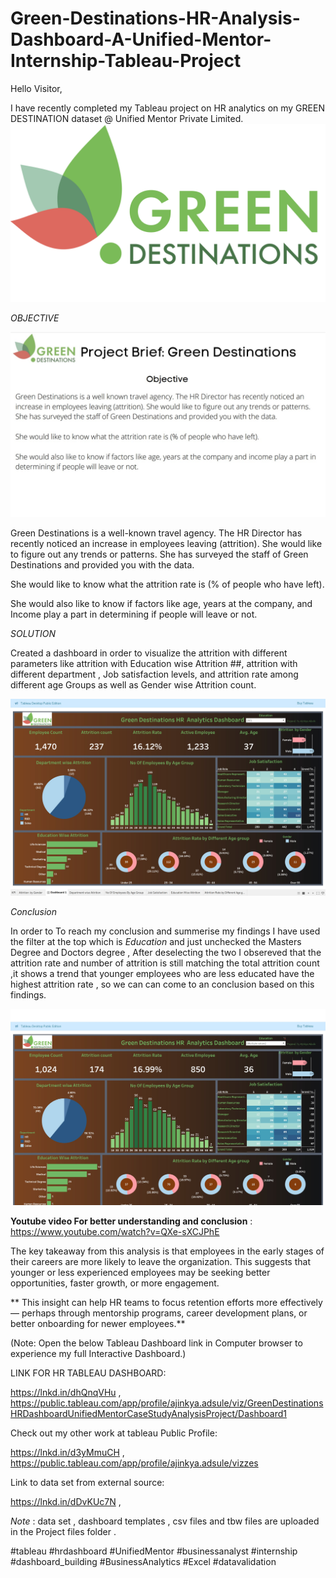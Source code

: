 # Green-Destinations-HR-Analysis-Dashboard-A-Unified-Mentor-Internship-Tableau-Project

Hello Visitor,

I have recently completed  my Tableau project on HR analytics on my GREEN DESTINATION dataset  @ Unified Mentor Private Limited.
![image](https://github.com/Ajinkya-Adsule/Green-Destinations-HR-Analysis-Dashboard-A-Unified-Mentor-Internship-Tableau-Project/blob/a2275923fdbcff6105179a8c9663cef41fc9dfb5/Project%20Files/Hr%20project%20header.png)



*OBJECTIVE*

![image](https://github.com/Ajinkya-Adsule/Green-Destinations-HR-Analysis-Dashboard-A-Unified-Mentor-Internship-Tableau-Project/blob/fc7f380a7e831dac99d735a2981da25f4582ea14/Project%20Files/UM%20tableu%20project%20objectives%2001.png)

Green Destinations is a well-known travel agency. The HR Director has recently noticed an increase in employees leaving (attrition). She would like to figure out any trends or patterns. She has surveyed the staff of Green Destinations and provided you with the data.

She would like to know what the attrition rate is (% of people who have left).

She would also like to know if factors like age, years at the company, and Income play a part in determining if people will leave or not.



*SOLUTION*



Created a dashboard in order to visualize the attrition with different parameters like attrition with Education wise Attrition ##, attrition with different department , Job satisfaction levels, and attrition rate among different age Groups as well as  Gender wise Attrition count.


![image](https://github.com/Ajinkya-Adsule/Green-Destinations-HR-Analysis-Dashboard-A-Unified-Mentor-Internship-Tableau-Project/blob/fc7f380a7e831dac99d735a2981da25f4582ea14/Project%20Files/Green%20Destination%20HR%20analytics%20Tableau%20Project%20Dashboard%20Overview.jpg)


 *Conclusion*
 
 In order to To reach my conclusion and summerise my findings I have used the filter at the top which is *Education* and just unchecked the Masters Degree and Doctors degree , After deselecting the two I obsereved that the attrition rate and number of attrition is still matching the total attrition count ,it shows a trend that younger employees who are less educated have the highest attrition rate ,  so we can can come to an conclusion based on this findings. 



![image](https://github.com/Ajinkya-Adsule/Green-Destinations-HR-Analysis-Dashboard-A-Unified-Mentor-Internship-Tableau-Project/blob/fc7f380a7e831dac99d735a2981da25f4582ea14/Project%20Files/Green%20Destination%20HR%20analytics%20Tableau%20Project%20Dashboard%20outcome%20conclusion.jpg)






**Youtube video For better understanding and conclusion** : https://www.youtube.com/watch?v=QXe-sXCJPhE





The key takeaway from this analysis is that employees in the early stages of their careers are more likely to leave the organization. This suggests that younger or less experienced employees may be seeking better opportunities, faster growth, or more engagement.



** This insight can help HR teams to focus retention efforts more effectively — perhaps through mentorship programs, career development plans, or better onboarding for newer employees.**



(Note: Open  the below  Tableau Dashboard link  in Computer browser to experience my full Interactive Dashboard.)



LINK FOR HR TABLEAU DASHBOARD: 

https://lnkd.in/dhQnqVHu , https://public.tableau.com/app/profile/ajinkya.adsule/viz/GreenDestinationsHRDashboardUnifiedMentorCaseStudyAnalysisProject/Dashboard1



Check out my other work at tableau Public Profile: 

https://lnkd.in/d3yMmuCH , https://public.tableau.com/app/profile/ajinkya.adsule/vizzes



Link to data set from external source: 

https://lnkd.in/dDvKUc7N  , 

*Note* : data set , dashboard templates , csv files and tbw files are uploaded in the Project files folder .







#tableau #hrdashboard #UnifiedMentor #businessanalyst #internship #dashboard_building #BusinessAnalytics #Excel #datavalidation
